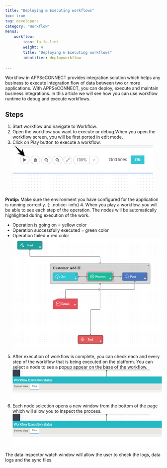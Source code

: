 ```yaml
---
title: "Deploying & Executing workflows"
toc: true
tag: developers
category: "Workflow" 
menus: 
    workflow:
        icon: fa fa-link
        weight: 4
        title: "Deploying & Executing workflows"
        identifier: deployworkflow 

---
```

Workflow in APPSeCONNECT provides integration solution which helps any business to execute
integration flow of data between two or more applications. With APPSeCONNECT, you can deploy, 
execute and maintain business integrations. In this article we will see how you can use workflow
runtime to debug and execute workflows.

## Steps

1. Start workflow and navigate to Workflow.
2. Open the workflow you want to execute or debug.When you open the workflow screen, you will be first
ported in edit mode. 
3. Click on Play button to execute a workflow.   
![Workflow Execution Step1](/staticfiles/workflow-management/media/workflow-execution-step1.png)  

**Protip:** Make sure the environment you have configured for the application is running correctly. 
 {: .notice--info}
4. When you play a workflow, you will be able to see each step of the operation. The nodes will be automatically highlighted during execution of the work.
 - Operation is going on = yellow color
 - Operation successfully executed = green color
 - Operation failed = red color
![Workflow Execution Step2](/staticfiles/workflow-management/media/workflow-execution-step2.png)
5. After execution of workflow is complete, you can check each and every step of the workflow that is being executed on the platform.  You can select a node to see a popup appear on the base of the workflow. 
![Data Inspector Files](/staticfiles/workflow-management/media/data-inspector-files.PNG)
6. Each node selection opens a new window from the bottom of the page which will allow you to inspect the process. 
![Data Inspector Files](/staticfiles/workflow-management/media/data-inspector-files.PNG)

The data inspector watch window will allow the user to check the logs, data logs and the sync files.


